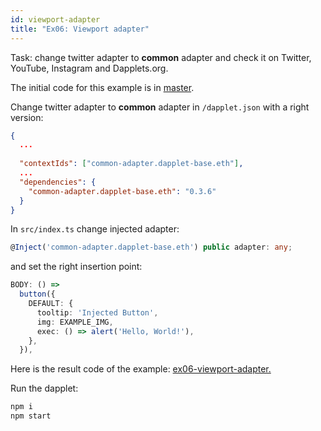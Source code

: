 ```yaml
---
id: viewport-adapter
title: "Ex06: Viewport adapter"
---
```


Task: change twitter adapter to **common** adapter and check it on Twitter, YouTube, Instagram and Dapplets.org.

The initial code for this example is in [master](https://github.com/dapplets/dapplet-template/tree/master).

Change twitter adapter to **common** adapter in `/dapplet.json` with a right version:

```json
{
  ...
  
  "contextIds": ["common-adapter.dapplet-base.eth"],
  ...
  "dependencies": {
    "common-adapter.dapplet-base.eth": "0.3.6"
  }
}
```

In `src/index.ts` change injected adapter:

```ts
@Inject('common-adapter.dapplet-base.eth') public adapter: any;
```

and set the right insertion point:

```ts
BODY: () => 
  button({
    DEFAULT: {
      tooltip: 'Injected Button',
      img: EXAMPLE_IMG,
      exec: () => alert('Hello, World!'),
    },
  }),
```

Here is the result code of the example: [ex06-viewport-adapter.](https://github.com/dapplets/dapplet-template/tree/ex06-viewport-adapter)

Run the dapplet:

```bash
npm i
npm start
```
